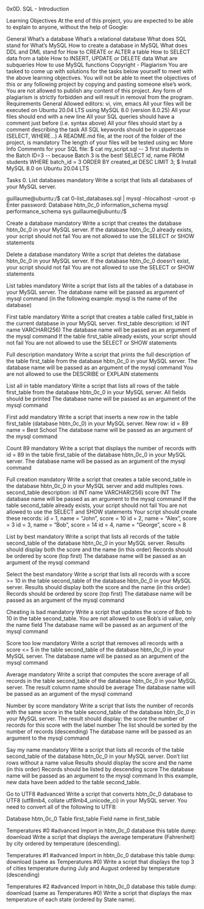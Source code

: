 0x0D. SQL - Introduction

Learning Objectives At the end of this project, you are expected to be able to explain to anyone, without the help of Google:

General What’s a database What’s a relational database What does SQL stand for What’s MySQL How to create a database in MySQL What does DDL and DML stand for How to CREATE or ALTER a table How to SELECT data from a table How to INSERT, UPDATE or DELETE data What are subqueries How to use MySQL functions Copyright - Plagiarism You are tasked to come up with solutions for the tasks below yourself to meet with the above learning objectives. You will not be able to meet the objectives of this or any following project by copying and pasting someone else’s work. You are not allowed to publish any content of this project. Any form of plagiarism is strictly forbidden and will result in removal from the program. Requirements General Allowed editors: vi, vim, emacs All your files will be executed on Ubuntu 20.04 LTS using MySQL 8.0 (version 8.0.25) All your files should end with a new line All your SQL queries should have a comment just before (i.e. syntax above) All your files should start by a comment describing the task All SQL keywords should be in uppercase (SELECT, WHERE…) A README.md file, at the root of the folder of the project, is mandatory The length of your files will be tested using wc More Info Comments for your SQL file: $ cat my_script.sql -- 3 first students in the Batch ID=3 -- because Batch 3 is the best! SELECT id, name FROM students WHERE batch_id = 3 ORDER BY created_at DESC LIMIT 3; $ Install MySQL 8.0 on Ubuntu 20.04 LTS

Tasks 0. List databases mandatory Write a script that lists all databases of your MySQL server.

guillaume@ubuntu:/$ cat 0-list_databases.sql | mysql -hlocalhost -uroot -p Enter password: Database
hbtn_0c_0
information_schema
mysql
performance_schema
sys
guillaume@ubuntu:/$

Create a database mandatory Write a script that creates the database hbtn_0c_0 in your MySQL server.
If the database hbtn_0c_0 already exists, your script should not fail You are not allowed to use the SELECT or SHOW statements

Delete a database mandatory Write a script that deletes the database hbtn_0c_0 in your MySQL server.
If the database hbtn_0c_0 doesn’t exist, your script should not fail You are not allowed to use the SELECT or SHOW statements

List tables mandatory Write a script that lists all the tables of a database in your MySQL server.
The database name will be passed as argument of mysql command (in the following example: mysql is the name of the database)

First table mandatory Write a script that creates a table called first_table in the current database in your MySQL server.
first_table description: id INT name VARCHAR(256) The database name will be passed as an argument of the mysql command If the table first_table already exists, your script should not fail You are not allowed to use the SELECT or SHOW statements

Full description mandatory Write a script that prints the full description of the table first_table from the database hbtn_0c_0 in your MySQL server.
The database name will be passed as an argument of the mysql command You are not allowed to use the DESCRIBE or EXPLAIN statements

List all in table mandatory Write a script that lists all rows of the table first_table from the database hbtn_0c_0 in your MySQL server.
All fields should be printed The database name will be passed as an argument of the mysql command

First add mandatory Write a script that inserts a new row in the table first_table (database hbtn_0c_0) in your MySQL server.
New row: id = 89 name = Best School The database name will be passed as an argument of the mysql command

Count 89 mandatory Write a script that displays the number of records with id = 89 in the table first_table of the database hbtn_0c_0 in your MySQL server.
The database name will be passed as an argument of the mysql command

Full creation mandatory Write a script that creates a table second_table in the database hbtn_0c_0 in your MySQL server and add multiples rows.
second_table description: id INT name VARCHAR(256) score INT The database name will be passed as an argument to the mysql command If the table second_table already exists, your script should not fail You are not allowed to use the SELECT and SHOW statements Your script should create these records: id = 1, name = “John”, score = 10 id = 2, name = “Alex”, score = 3 id = 3, name = “Bob”, score = 14 id = 4, name = “George”, score = 8

List by best mandatory Write a script that lists all records of the table second_table of the database hbtn_0c_0 in your MySQL server.
Results should display both the score and the name (in this order) Records should be ordered by score (top first) The database name will be passed as an argument of the mysql command

Select the best mandatory Write a script that lists all records with a score >= 10 in the table second_table of the database hbtn_0c_0 in your MySQL server.
Results should display both the score and the name (in this order) Records should be ordered by score (top first) The database name will be passed as an argument of the mysql command

Cheating is bad mandatory Write a script that updates the score of Bob to 10 in the table second_table.
You are not allowed to use Bob’s id value, only the name field The database name will be passed as an argument of the mysql command

Score too low mandatory Write a script that removes all records with a score <= 5 in the table second_table of the database hbtn_0c_0 in your MySQL server.
The database name will be passed as an argument of the mysql command

Average mandatory Write a script that computes the score average of all records in the table second_table of the database hbtn_0c_0 in your MySQL server.
The result column name should be average The database name will be passed as an argument of the mysql command

Number by score mandatory Write a script that lists the number of records with the same score in the table second_table of the database hbtn_0c_0 in your MySQL server.
The result should display: the score the number of records for this score with the label number The list should be sorted by the number of records (descending) The database name will be passed as an argument to the mysql command

Say my name mandatory Write a script that lists all records of the table second_table of the database hbtn_0c_0 in your MySQL server.
Don’t list rows without a name value Results should display the score and the name (in this order) Records should be listed by descending score The database name will be passed as an argument to the mysql command In this example, new data have been added to the table second_table.

Go to UTF8 #advanced Write a script that converts hbtn_0c_0 database to UTF8 (utf8mb4, collate utf8mb4_unicode_ci) in your MySQL server.
You need to convert all of the following to UTF8:

Database hbtn_0c_0 Table first_table Field name in first_table

Temperatures #0 #advanced Import in hbtn_0c_0 database this table dump: download
Write a script that displays the average temperature (Fahrenheit) by city ordered by temperature (descending).

Temperatures #1 #advanced Import in hbtn_0c_0 database this table dump: download (same as Temperatures #0)
Write a script that displays the top 3 of cities temperature during July and August ordered by temperature (descending)

Temperatures #2 #advanced Import in hbtn_0c_0 database this table dump: download (same as Temperatures #0)
Write a script that displays the max temperature of each state (ordered by State name).
